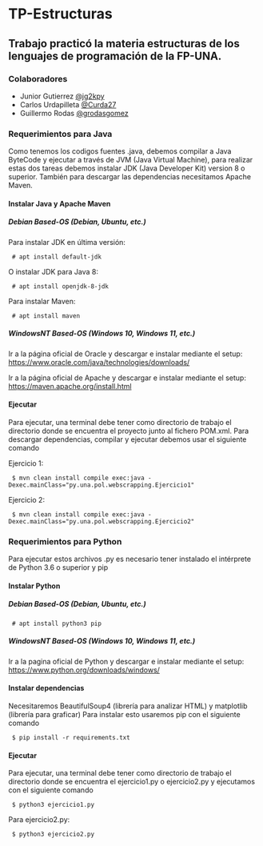 # TP-Estructuras
## Trabajo practicó la materia estructuras de los lenguajes de programación de la FP-UNA.

### Colaboradores
* Junior Gutierrez [@jg2kpy](https://github.com/jg2kpy)
* Carlos Urdapilleta [@Curda27](https://github.com/Curda27)
* Guillermo Rodas [@grodasgomez](https://github.com/grodasgomez)


### Requerimientos para Java

Como tenemos los codigos fuentes .java, debemos compilar a Java ByteCode y ejecutar a través de JVM (Java Virtual Machine), para realizar estas dos tareas debemos instalar JDK (Java Developer Kit) version 8 o superior.
También para descargar las dependencias necesitamos Apache Maven.

#### Instalar Java y Apache Maven

##### Debian Based-OS (Debian, Ubuntu, etc.)

Para instalar JDK en última versión:

```
 # apt install default-jdk
```

O instalar JDK para Java 8:

```
 # apt install openjdk-8-jdk
```

Para instalar Maven:

```
 # apt install maven
```

##### WindowsNT Based-OS (Windows 10, Windows 11, etc.)

Ir a la página oficial de Oracle y descargar e instalar mediante el setup: https://www.oracle.com/java/technologies/downloads/

Ir a la página oficial de Apache y descargar e instalar mediante el setup:
https://maven.apache.org/install.html

#### Ejecutar

Para ejecutar, una terminal debe tener como directorio de trabajo el directorio donde se encuentra el proyecto junto al fichero POM.xml.
Para descargar dependencias, compilar y ejecutar debemos usar el siguiente comando

Ejercicio 1:

```
 $ mvn clean install compile exec:java -Dexec.mainClass="py.una.pol.webscrapping.Ejercicio1"
```

Ejercicio 2:

```
 $ mvn clean install compile exec:java -Dexec.mainClass="py.una.pol.webscrapping.Ejercicio2"
```

### Requerimientos para Python

Para ejecutar estos archivos .py es necesario tener instalado el intérprete de Python 3.6 o superior y pip

#### Instalar Python

##### Debian Based-OS (Debian, Ubuntu, etc.)

```
 # apt install python3 pip
```

##### WindowsNT Based-OS (Windows 10, Windows 11, etc.)

Ir a la pagina oficial de Python y descargar e instalar mediante el setup: https://www.python.org/downloads/windows/

#### Instalar dependencias

Necesitaremos BeautifulSoup4 (librería para analizar HTML) y matplotlib (librería para graficar)
Para instalar esto usaremos pip con el siguiente comando

```
 $ pip install -r requirements.txt
```
#### Ejecutar
Para ejecutar, una terminal debe tener como directorio de trabajo el directorio donde se encuentra el ejercicio1.py o ejercicio2.py y ejecutamos con el siguiente comando

```
 $ python3 ejercicio1.py
```
Para ejercicio2.py: 
```
 $ python3 ejercicio2.py
```

